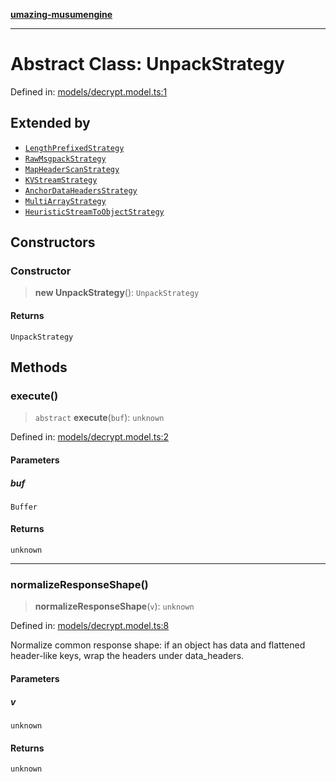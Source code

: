 [**umazing-musumengine**](../../README.md)

***

# Abstract Class: UnpackStrategy

Defined in: [models/decrypt.model.ts:1](https://github.com/davinidae/umazing-musumengine/blob/e099ae72d04c46726039e2dd238802d266be3d5f/src/models/decrypt.model.ts#L1)

## Extended by

- [`LengthPrefixedStrategy`](LengthPrefixedStrategy.md)
- [`RawMsgpackStrategy`](RawMsgpackStrategy.md)
- [`MapHeaderScanStrategy`](MapHeaderScanStrategy.md)
- [`KVStreamStrategy`](KVStreamStrategy.md)
- [`AnchorDataHeadersStrategy`](AnchorDataHeadersStrategy.md)
- [`MultiArrayStrategy`](MultiArrayStrategy.md)
- [`HeuristicStreamToObjectStrategy`](HeuristicStreamToObjectStrategy.md)

## Constructors

### Constructor

> **new UnpackStrategy**(): `UnpackStrategy`

#### Returns

`UnpackStrategy`

## Methods

### execute()

> `abstract` **execute**(`buf`): `unknown`

Defined in: [models/decrypt.model.ts:2](https://github.com/davinidae/umazing-musumengine/blob/e099ae72d04c46726039e2dd238802d266be3d5f/src/models/decrypt.model.ts#L2)

#### Parameters

##### buf

`Buffer`

#### Returns

`unknown`

***

### normalizeResponseShape()

> **normalizeResponseShape**(`v`): `unknown`

Defined in: [models/decrypt.model.ts:8](https://github.com/davinidae/umazing-musumengine/blob/e099ae72d04c46726039e2dd238802d266be3d5f/src/models/decrypt.model.ts#L8)

Normalize common response shape: if an object has data and flattened header-like keys,
wrap the headers under data_headers.

#### Parameters

##### v

`unknown`

#### Returns

`unknown`
